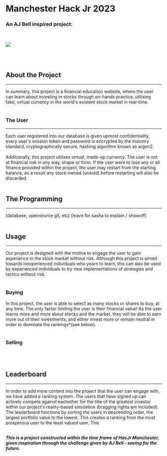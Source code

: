 # Manchester Hack Jr 2023
### An AJ Bell inspired project:
<br>

<p align="centre">
    <img src="https://cdn.discordapp.com/attachments/1160991230210084894/1168150967489933382/gitrich.png?ex=6550b85d&is=653e435d&hm=7fdfae07b700bf3cbe78e706b6a230a5630da67a4521bf3d4546377f80f54f36&">
</p>
<br>
<br>

## About the Project
<hr>
In summary, this project is a financial education website, where the user can learn about investing in stocks through on-hands practice, utilising fake, virtual currency in the world's existent stock market in real-time. 
<br>
<br>

### The User
<hr>
Each user registered into our database is given upmost confidentiality, every user's session token and password is encrypted by the industry standard, cryptographically secure, hashing algorithm known as argon2.
<br>
<br>
Additionally, this project utilises virtual, made-up currency. The user is not at financial risk in any way, shape or form. If the user were to lose any or all finance provided within the project, the user may restart from the starting balance, as a result any stock owned (unsold) before restarting will also be discarded.

<br>
<br>

## The Programming
<hr>
(database, opensource git, etc)
(leave for sasha to explain / showoff)

<br>
<br>

## Usage
<hr>
Our project is designed with the motive to engage the user to gain experience in the stock market without risk. Although this project is aimed towards inexperienced individuals who yearn to learn, this can also be used by experienced individuals to try new implementations of strategies and tactics without risk.
<br>
<br>

### Buying

In this project, the user is able to select as many stocks or shares to buy, at any time.
The only factor limiting the user is their financial value! As the user learns more and more about stocks and the market, they will be able to earn more out of their investments, and either invest more or remain neutral in order to dominate the rankings*(see below).
<br>
<br>

### Selling



<br>
<br>

## Leaderboard
<hr>
In order to add more content into the project that the user can engage with, we have added a ranking system. The users that have signed up can actively compete against eachother for the title of the greatest investor within our project's reality-based simulation (bragging rights are included). The leaderboard functions by sorting the users in descending order, the largest portfolio value to the lowest. This creates a ranking from the most prosperous user to the least valued user. This 


<br>
<br>






***This is a project constructed within the time frame of HacJr Manchester, given inspiration through the challenge given by AJ Bell - saving for the future.***



